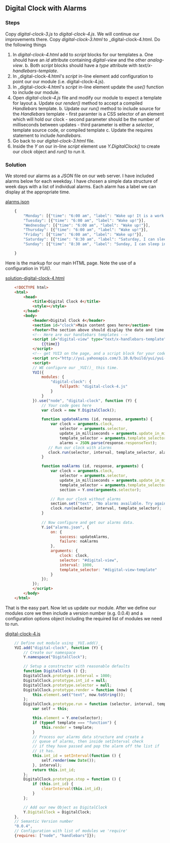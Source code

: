 
## Digital Clock with Alarms

### Steps

Copy _digital-clock-3.js_ to _digital-clock-4.js_. We will continue our improvements there.
Copy _digital-clock-3.html_ to _digital-clock-4.html. Do the following things

1. In _digital-clock-4.html_ add to _script_ blocks for our templates
    a. One should have an _id_ attribute containing _digital-view_ and the other _analog-view_.
    b. Both _script_ blocks should have a _type_ attribute with _text/x-handlebars-template_.
2. In _digital-clock-4.html's _script_ in-line element add configuration to point our our module (i.e. digital-clock-4.js).
3. In _digital-clock-4.html's _script_ in-line element update the _use()_ function to include our module.
4. Open _digital-clock-4.js_ file and modify our module to expect a template for layout
    a. Update our _render()_ method to accept a compiled _Handlebars_ template.
    b. Update our _run()_ method to include source for the _Handlebars_ template
        - first paramter is a CSS selector of an element which will hold our clock
        - second parameter should be the number of milliseconds between updates
        - third parameter is either a _selector_, template source code, or compiled template
    c. Update the requires statement to include _handlebars_.
5. Go back to our _digital-clock-3.html_ file.
6. Inside the _Y_ on our in-line _script_ element use _Y.DigitalClock()_ to create our _clock_ object and _run()_ to run it.


### Solution

We stored our alarms as a _JSON_ file on our web server.  I have included alarms below for 
each weekday. I have chosen a simple data structure of week days with a list of individual alarms.
Each alarm has a label we can display at the appropriate time.

[alarms.json](alarms.json)
```JavaScript
    {
        "Monday": [{"time": "6:00 am", "label": "Wake up! It is a work day."}],
        "Tuesday": [{"time": "6:00 am", "label": "Wake up!"}],
        "Wednesday": [{"time": "6:00 am", "label": "Wake up!"}],
        "Thursday": [{"time": "6:00 am", "label": "Wake up!"}],
        "Friday": [{"time": "6:00 am", "label": "Wake up!"}],
        "Saturday": [{"time": "8:30 am", "label": "Saturday, I can sleep in!"}],
        "Sunday": [{"time": "8:30 am", "label": "Sunday, I can sleep in!"}],

    }
```

Here is the markup for our main HTML page. Note the use of a configuration in _YUI()_.

[solution-digital-clock-4.html](solution-digital-clock-4.html)
```HTML
    <!DOCTYPE html>
    <html>
        <head>
            <title>Digital Clock 4</title>
            <style></style>
        </head>
        <body>
            <header>Digital Clock 4</header>
            <section id="clock">Main content goes here</section>
            <footer>The section above should display the date and time. It should change every second.</footer>
            <!-- Here are our handlebars templates -->
            <script id="digital-view" type="text/x-handlebars-template">
                {{time}}
            </script>
            <!-- get YUI3 on the page, and a script block for your code -->
            <script src="http://yui.yahooapis.com/3.10.0/build/yui/yui-min.js"></script>
            <script>
            // WE configure our _YUI()_ this time.
            YUI({
                modules: {
                    "digital-clock": {
                        fullpath: "digital-clock-4.js"
                    }
                }
            }).use("node", "digital-clock", function (Y) {
                // Your code goes here
                var clock = new Y.DigitalClock();

                function updateAlarms (id, response, arguments) {
                    var clock = arguments.clock,
                        selector = arguments.selector,
                        update_in_milliseconds = arguments.update_in_milliseconds,
                        template_selector = arguments.template_selector,
                        alarms = JSON.parse(response.responseText);
                   // Run our clock with alarms
                   clock.run(selector, interval, template_selector, alarms);
                }

                function noAlarms (id, response, arguments) {
                    var clock = arguments.clock,
                        selector = arguments.selector,
                        update_in_milliseconds = arguments.update_in_milliseconds,
                        template_selector = arguments.template_selector, 
                        section = Y.one(arguments.selector);

                    // Run our clock without alarms
                    section.set("text", "No alarms available. Try again later.");
                    clock.run(selector, interval, template_selector);
                }
                
                // Now configure and get our alarms data.
                Y.io("alarms.json", {
                    on: {
                        success: updateAlarms,
                        failure: noAlarms
                    },
                    arguments: {
                        clock: clock,
                        selector: "#digital-view",
                        interval: 1000,
                        template_selector: "#digital-view-template"
                    }
                });
            });
            </script>
        </body>
    </html>
```

That is the easy part. Now let us update our module. After we define
our modules core we then include a version number (e.g. 0.0.4) and
a configuration options object including the required list of modules
we need to run.

[digital-clock-4.js](digital-clock-4.js)
```JavaScript
    // Define out module using _YUI.add()_
    YUI.add("digital-clock", function (Y) {
        // Create our namespace
        Y.namespace("DigitalClock");

        // Setup a constructor with reasonable defaults
        function DigitalClock () {};
        DigitalClock.prototype.interval = 1000;
        DigitalClock.prototype.int_id = null;
        DigitalClock.prototype.selector = null;
        DigitalClock.prototype.render = function (now) {
            this.element.set("text", now.toString());
        };
        DigitalClock.prototype.run = function (selector, interval, template, alarms) {
            var self = this;

            this.element = Y.one(selector);
            if (typeof template === "function") {
                this.render = template;
            }
            // Process our alarms data structure and create a
            // queue of alarms, then inside setInterval check
            // if they have passed and pop the alarm off the list if
            // it has.
            this.int_id = setInterval(function () {
                self.render(new Date());                
            }, interval);
            return this.int_id;
        };
        DigitalClock.prototype.stop = function () {
            if (this.int_id) {
                clearInterval(this.int_id);
            }
        };

        // Add our new Object as DigitalClock
        Y.DigitalClock = DigitalClock;
    },
    // Semantic Version number
    "0.0.4",
    // Configuration with list of modules we 'require' 
    {requires: ["node", "handlebars"]});
```


